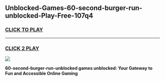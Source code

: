 
## Unblocked-Games-60-second-burger-run-unblocked-Play-Free-107q4
<h3>
<a href="https://premium76.site?title=60-second-burger-run-unblocked&ref=21A">CLICK TO PLAY</a></h3>
<hr>

<h3>
<a href="https://premium76.site?title=60-second-burger-run-unblocked&ref=21A">CLICK 2 PLAY</a>
  
</h3>

<a href="https://premium76.site?title=60-second-burger-run-unblocked&ref=21A"><img src="https://clearcache.store/games.png"></a>


**60-second-burger-run-unblocked games unblocked: Your Gateway to Fun and Accessible Online Gaming**
